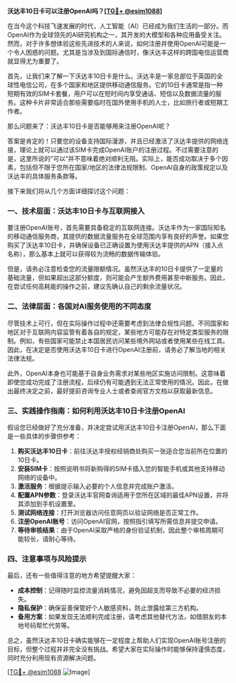 **沃达丰10日卡可以注册OpenAI吗？[[TG💪+ @esim1088](https://t.me/s/esim1088)]**

在当今这个科技飞速发展的时代，人工智能（AI）已经成为我们生活的一部分。而OpenAI作为全球领先的AI研究机构之一，其开发的大模型和各种应用备受关注。然而，对于许多想体验这些先进技术的人来说，如何注册并使用OpenAI可能是一个令人困惑的问题。尤其是当涉及到国际通信时，像沃达丰这样的跨国电信运营商就显得尤为重要了。

首先，让我们来了解一下沃达丰10日卡是什么。沃达丰是一家总部位于英国的全球性电信公司，在多个国家和地区提供移动通信服务。它的10日卡通常是指一种短期有效的SIM卡套餐，用户可以在短时间内享受通话、短信以及数据流量的服务。这种卡片非常适合那些需要临时在国外使用手机的人士，比如旅行者或短期工作者。

那么问题来了：沃达丰10日卡是否能够用来注册OpenAI呢？

答案是肯定的！只要您的设备支持国际漫游，并且已经激活了沃达丰提供的网络连接，理论上就可以通过该SIM卡完成OpenAI账户的注册过程。不过需要注意的是，这里所说的“可以”并不意味着绝对顺利无阻。实际上，能否成功取决于多个因素，包括但不限于您所在国家/地区的法律法规限制、OpenAI自身的政策规定以及沃达丰的具体服务条款等。

接下来我们将从几个方面详细探讨这个问题：

### 一、技术层面：沃达丰10日卡与互联网接入

要注册OpenAI账号，首先需要具备稳定的互联网连接。沃达丰作为一家国际知名的移动通信服务商，其提供的数据流量服务在全球范围内享有良好的声誉。如果您购买了沃达丰10日卡，并确保设备已正确设置为使用沃达丰提供的APN（接入点名称），那么基本上就可以获得较为流畅的数据传输体验。

但是，请务必注意检查您的流量限额情况。虽然沃达丰的10日卡提供了一定量的基础流量，但如果超出这部分额度，则可能会产生额外费用甚至中断服务。因此，在尝试任何高耗能的操作之前，建议先确认自己的剩余流量状况。

### 二、法律层面：各国对AI服务使用的不同态度

尽管技术上可行，但在实际操作过程中还需要考虑到法律合规性问题。不同国家和地区对于互联网内容监管有着各自的规定，某些地方可能存在对特定类型服务的限制。例如，有些国家可能禁止本国居民访问某些境外网站或者使用某些在线工具。因此，在决定是否使用沃达丰10日卡进行OpenAI注册前，请务必了解当地的相关法律法规。

此外，OpenAI本身也可能基于自身业务需求对某些地区实施访问限制。这意味着即使您成功完成了注册流程，后续仍有可能遇到无法正常使用的情况。因此，在做出最终决定之前，最好提前咨询专业人士或者查阅官方文档以获取最新信息。

### 三、实践操作指南：如何利用沃达丰10日卡注册OpenAI

假设您已经做好了充分准备，并决定尝试用沃达丰10日卡注册OpenAI，那么下面是一些具体的步骤供参考：

1. **购买沃达丰10日卡**：前往沃达丰授权经销商处购买一张适合您当前所在位置的10日卡。
2. **安装SIM卡**：按照说明书将新购得的SIM卡插入您的智能手机或其他支持移动网络的设备中。
3. **激活服务**：根据提示输入必要的个人信息并完成账户激活。
4. **配置APN参数**：登录沃达丰官网查询适用于您所在区域的最佳APN设置，并将其添加到手机设置里。
5. **测试网络连接**：打开浏览器访问任意网页以验证网络是否正常工作。
6. **注册OpenAI账号**：访问OpenAI官网，按照指引填写所需信息并提交申请。
7. **等待审核结果**：由于OpenAI采取严格的身份验证机制，因此整个审核周期可能较长，请耐心等待。

### 四、注意事项与风险提示

最后，还有一些值得注意的地方希望提醒大家：

- **成本控制**：记得随时监控流量消耗情况，避免因超支而导致不必要的经济损失。
- **隐私保护**：确保妥善保管好个人敏感资料，防止泄露给第三方机构。
- **备用方案**：如果发现无法顺利完成注册，请考虑其他替代方法，如借朋友的本地号码帮忙代劳等。

总之，虽然沃达丰10日卡确实能够在一定程度上帮助人们实现OpenAI账号注册的目标，但整个过程并非完全没有挑战。希望大家在实际操作时能够保持谨慎态度，同时充分利用现有资源解决问题。

[[TG💪+ @esim1088](https://t.me/s/esim1088) ![Image](https://i.postimg.cc/4NQfJmqS/Snipaste-2025-05-13-00-14-12.png)]